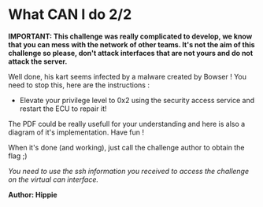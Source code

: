# What CAN I do 2/2

**IMPORTANT: This challenge was really complicated to develop, we know that you can mess with the network of other teams. It's not the aim of this challenge so please, don't attack interfaces that are not yours and do not attack the server.**

Well done, his kart seems infected by a malware created by Bowser ! You need to stop this, here are the instructions :

- Elevate your privilege level to 0x2 using the security access service and restart the ECU to repair it!

The PDF could be really usefull for your understanding and here is also a diagram of it's implementation. Have fun !

When it's done (and working), just call the challenge author to obtain the flag ;)

*You need to use the ssh information you received to access the challenge on the virtual can interface.*

**Author: Hippie**